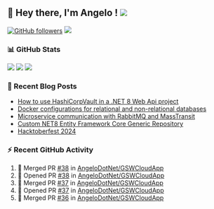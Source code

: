 ## 👋 Hey there, I'm Angelo ! ![](https://img.shields.io/badge/Intel-Core_i5_12th-0071C5?style=for-the-badge&logo=intel&logoColor=white) 

[![GitHub followers](https://img.shields.io/github/followers/angelodotnet?label=GitHub%20Followers&style=for-the-badge)](https://github.com/angelodotnet) 
<a href="https://www.buymeacoffee.com/angelodotnet" target="_blank"><img src="https://img.shields.io/badge/Buy%20Me%20A%20Coffee-FFDD00.svg?style=for-the-badge&logo=Buy-Me-A-Coffee&logoColor=black"></a>
<!--<a href="https://dev.to/angelodotnet" target="_blank"><img src="https://img.shields.io/badge/dev.to-0A0A0A.svg?style=for-the-badge&logo=devdotto&logoColor=white"></a>-->
<!--
### HacktoberFest 2024
[![An image of @angeloit87's Holopin badges, which is a link to view their full Holopin profile](https://holopin.me/angeloit87)](https://holopin.io/@angeloit87)

### 📱 Contact me
<a href="https://dev.to/angelodotnet"><img src="https://img.shields.io/badge/dev.to-0A0A0A.svg?style=for-the-badge&logo=devdotto&logoColor=white"></a>
-->
### 📊 GitHub Stats
![](http://github-profile-summary-cards.vercel.app/api/cards/profile-details?username=angelodotnet&theme=darcula)
![](http://github-profile-summary-cards.vercel.app/api/cards/stats?username=angelodotnet&theme=darcula)
![](http://github-profile-summary-cards.vercel.app/api/cards/repos-per-language?username=angelodotnet&theme=darcula)

### 📝 Recent Blog Posts
<!-- BLOG-POST-LIST:START -->
- [How to use HashiCorpVault in a .NET 8 Web Api project](https://dev.to/angelodotnet/how-to-use-hashicorpvault-in-a-net-8-web-api-project-1f1m)
- [Docker configurations for relational and non-relational databases](https://dev.to/angelodotnet/docker-configurations-for-relational-and-non-relational-databases-ekc)
- [Microservice communication with RabbitMQ and MassTransit](https://dev.to/angelodotnet/making-two-microservices-communicate-using-rabbitmq-and-masstransit-2g8i)
- [Custom NET8 Entity Framework Core Generic Repository](https://dev.to/angelodotnet/custom-net8-entity-framework-core-generic-repository-35mn)
- [Hacktoberfest 2024](https://dev.to/angelodotnet/hacktoberfest-2024-2845)
<!-- BLOG-POST-LIST:END -->

### ⚡ Recent GitHub Activity
<!--START_SECTION:activity-->
1. 🎉 Merged PR [#38](https://github.com/AngeloDotNet/GSWCloudApp/pull/38) in [AngeloDotNet/GSWCloudApp](https://github.com/AngeloDotNet/GSWCloudApp)
2. 💪 Opened PR [#38](https://github.com/AngeloDotNet/GSWCloudApp/pull/38) in [AngeloDotNet/GSWCloudApp](https://github.com/AngeloDotNet/GSWCloudApp)
3. 🎉 Merged PR [#37](https://github.com/AngeloDotNet/GSWCloudApp/pull/37) in [AngeloDotNet/GSWCloudApp](https://github.com/AngeloDotNet/GSWCloudApp)
4. 💪 Opened PR [#37](https://github.com/AngeloDotNet/GSWCloudApp/pull/37) in [AngeloDotNet/GSWCloudApp](https://github.com/AngeloDotNet/GSWCloudApp)
5. 🎉 Merged PR [#36](https://github.com/AngeloDotNet/GSWCloudApp/pull/36) in [AngeloDotNet/GSWCloudApp](https://github.com/AngeloDotNet/GSWCloudApp)
<!--END_SECTION:activity-->
